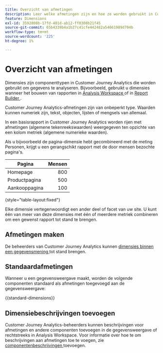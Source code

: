 ```yaml
---
title: Overzicht van afmetingen
description: Leer welke afmetingen zijn en hoe ze worden gebruikt in Customer Journey Analytics
feature: Dimensions
exl-id: 3592808b-17fd-401d-ab12-ff0308b21f45
source-git-commit: 65b4339b4a1b27c41cfe442482a54661989d704b
workflow-type: tm+mt
source-wordcount: '225'
ht-degree: 1%

---
```


# Overzicht van afmetingen

Dimensies zijn componenttypen in Customer Journey Analytics die worden gebruikt om gegevens te analyseren. Bijvoorbeeld, gebruikt u dimensies wanneer het bouwen van rapporten in [ Analysis Workspace ](/help/analysis-workspace/home.md) of in [ Report Builder ](/help/report-builder/rb-overview.md).

Customer Journey Analytics-afmetingen zijn van onbeperkt type. Waarden kunnen numeriek zijn, tekst, objecten, lijsten of mengsels van allemaal.

In een basisrapport in Customer Journey Analytics worden rijen met afmetingen (algemene tekenreekswaarden) weergegeven ten opzichte van een kolom metriek (algemene numerieke waarden).

Als u bijvoorbeeld de pagina-dimensie hebt gecombineerd met de meting Personen, krijgt u een gerangschikt rapport met de door mensen bezochte pagina&#39;s.

| Pagina | Mensen |
| --- | ---: |
| Homepage | 800 |
| Productpagina | 500 |
| Aankooppagina | 100 |

{style="table-layout:fixed"}

Elke dimensie vertegenwoordigt een ander deel of facet van uw site. U kunt één van meer van deze dimensies met één of meerdere metriek combineren om een gewenst rapport tot stand te brengen.


## Afmetingen maken

De beheerders van Customer Journey Analytics kunnen [ dimensies binnen een gegevensmening ](/help/data-views/create-dataview.md#components) tot stand brengen.

## Standaardafmetingen

Wanneer u een gegevensweergave maakt, worden de volgende componenten standaard als afmetingen toegevoegd aan de gegevensweergave:

{{standard-dimensions}}


## Dimensiebeschrijvingen toevoegen

Customer Journey Analytics-beheerders kunnen beschrijvingen voor afmetingen en andere componenten toevoegen in de gegevensweergave of rechtstreeks in Analysis Workspace. Voor informatie over hoe te om beschrijvingen aan afmetingen toe te voegen, zie [ componentenbeschrijvingen ](/help/components/add-component-descriptions.md) toevoegen.

